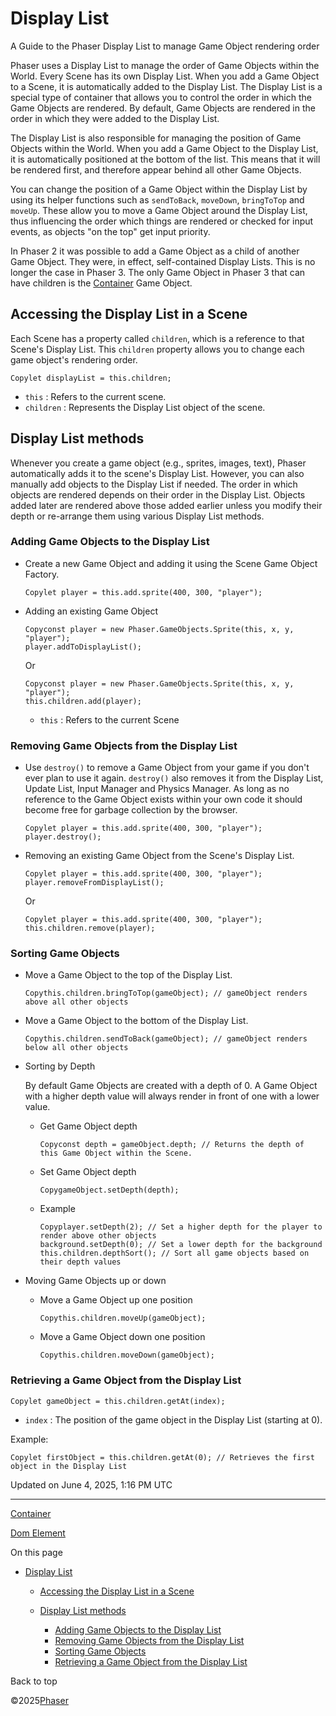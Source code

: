# Display List

A Guide to the Phaser Display List to manage Game Object rendering order

Phaser uses a Display List to manage the order of Game Objects within the World. Every Scene has its own Display List. When you add a Game Object to a Scene, it is automatically added to the Display List. The Display List is a special type of container that allows you to control the order in which the Game Objects are rendered. By default, Game Objects are rendered in the order in which they were added to the Display List.

The Display List is also responsible for managing the position of Game Objects within the World. When you add a Game Object to the Display List, it is automatically positioned at the bottom of the list. This means that it will be rendered first, and therefore appear behind all other Game Objects.

You can change the position of a Game Object within the Display List by using its helper functions such as `sendToBack`, `moveDown`, `bringToTop` and `moveUp`. These allow you to move a Game Object around the Display List, thus influencing the order which things are rendered or checked for input events, as objects "on the top" get input priority.

In Phaser 2 it was possible to add a Game Object as a child of another Game Object. They were, in effect, self-contained Display Lists. This is no longer the case in Phaser 3. The only Game Object in Phaser 3 that can have children is the [Container](../gameobjects.md) Game Object.

## Accessing the Display List in a Scene

Each Scene has a property called `children`, which is a reference to that Scene's Display List. This `children` property allows you to change each game object's rendering order.

```
Copylet displayList = this.children;

```

* `this` : Refers to the current scene.
* `children` : Represents the Display List object of the scene.

## Display List methods

Whenever you create a game object (e.g., sprites, images, text), Phaser automatically adds it to the scene's Display List. However, you can also manually add objects to the Display List if needed. The order in which objects are rendered depends on their order in the Display List. Objects added later are rendered above those added earlier unless you modify their depth or re-arrange them using various Display List methods.

### Adding Game Objects to the Display List

* Create a new Game Object and adding it using the Scene Game Object Factory.

  ```
  Copylet player = this.add.sprite(400, 300, "player");

  ```
* Adding an existing Game Object

  ```
  Copyconst player = new Phaser.GameObjects.Sprite(this, x, y, "player");
  player.addToDisplayList();

  ```

  Or

  ```
  Copyconst player = new Phaser.GameObjects.Sprite(this, x, y, "player");
  this.children.add(player);

  ```

  + `this` : Refers to the current Scene

### Removing Game Objects from the Display List

* Use `destroy()` to remove a Game Object from your game if you don't ever plan to use it again. `destroy()` also removes it from the Display List, Update List, Input Manager and Physics Manager. As long as no reference to the Game Object exists within your own code it should become free for garbage collection by the browser.

  ```
  Copylet player = this.add.sprite(400, 300, "player");
  player.destroy();

  ```
* Removing an existing Game Object from the Scene's Display List.

  ```
  Copylet player = this.add.sprite(400, 300, "player");
  player.removeFromDisplayList();

  ```

  Or

  ```
  Copylet player = this.add.sprite(400, 300, "player");
  this.children.remove(player);

  ```

### Sorting Game Objects

* Move a Game Object to the top of the Display List.

  ```
  Copythis.children.bringToTop(gameObject); // gameObject renders above all other objects

  ```
* Move a Game Object to the bottom of the Display List.

  ```
  Copythis.children.sendToBack(gameObject); // gameObject renders below all other objects

  ```
* Sorting by Depth

  By default Game Objects are created with a depth of 0. A Game Object with a higher depth value will always render in front of one with a lower value.

  + Get Game Object depth

    ```
    Copyconst depth = gameObject.depth; // Returns the depth of this Game Object within the Scene.

    ```
  + Set Game Object depth

    ```
    CopygameObject.setDepth(depth);

    ```
  + Example

    ```
    Copyplayer.setDepth(2); // Set a higher depth for the player to render above other objects
    background.setDepth(0); // Set a lower depth for the background
    this.children.depthSort(); // Sort all game objects based on their depth values

    ```
* Moving Game Objects up or down

  + Move a Game Object up one position

    ```
    Copythis.children.moveUp(gameObject);

    ```
  + Move a Game Object down one position

    ```
    Copythis.children.moveDown(gameObject);

    ```

### Retrieving a Game Object from the Display List

```
Copylet gameObject = this.children.getAt(index);

```

* `index` : The position of the game object in the Display List (starting at 0).

Example:

```
Copylet firstObject = this.children.getAt(0); // Retrieves the first object in the Display List

```

Updated on June 4, 2025, 1:16 PM UTC

---

[Container](container.md)

[Dom Element](dom-element.md)

On this page

* [Display List](#display-list)

  + [Accessing the Display List in a Scene](#accessing-the-display-list-in-a-scene)
  + [Display List methods](#display-list-methods)

    - [Adding Game Objects to the Display List](#adding-game-objects-to-the-display-list)
    - [Removing Game Objects from the Display List](#removing-game-objects-from-the-display-list)
    - [Sorting Game Objects](#sorting-game-objects)
    - [Retrieving a Game Object from the Display List](#retrieving-a-game-object-from-the-display-list)

Back to top

©2025[Phaser](../../../index.md)